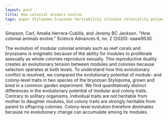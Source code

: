 ```yaml
---
layout: post
title: How colonial animals evolve.
tags: paper Stylopoma bryozoan heritability colonies coloniality polymorphism macroevolution
---
```


Simpson, Carl, Amalia Herrera-Cubilla, and Jeremy BC Jackson. "How colonial animals evolve." Science Advances 6, no. 2 (2020): eaaw9530.
 
The evolution of modular colonial animals such as reef corals and bryozoans is enigmatic 
because of the ability for modules to proliferate asexually as whole colonies reproduce 
sexually. This reproductive duality creates an evolutionary tension between modules and 
colonies because selection operates at both levels. To understand how this evolutionary
conflict is resolved, we compared the evolutionary potential of module- and colony-level
traits in two species of the bryozoan Stylopoma, grown and bred in a common garden
experiment. We find quantitatively distinct differences in the evolutionary potential
of modular and colony traits. Contrary to solitary organisms, individual traits are
not heritable from mother to daughter modules, but colony traits are strongly heritable
from parent to offspring colonies. Colony-level evolution therefore dominates because 
no evolutionary change can accumulate among its modules.

